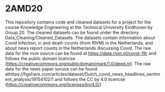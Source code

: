 # 2AMD20
This repository contains code and cleaned datasets for a project for the course Knowledge Engineering at the Technical University Eindhoven by Group 20. The cleaned datasets can be found under the directory Data_Cleaning/Cleaned_Datasets. The datasets contain information about Covid infection, ic and death counts (from RIVM) in the Netherlands, and about news report counts in the Netherlands discussing Covid.
The raw data for the rivm source can be found at https://data.rivm.nl/covid-19/ and follows the public domain licencse (https://creativecommons.org/publicdomain/mark/1.0/deed.nl).
The raw data for the news paper soruce can be found athttps://figshare.com/articles/dataset/Dutch_covid_news_headlines_sentiment_analysis/19154102/1 and follows the CC by 4.0 licencse (https://creativecommons.org/licenses/by/4.0/)
